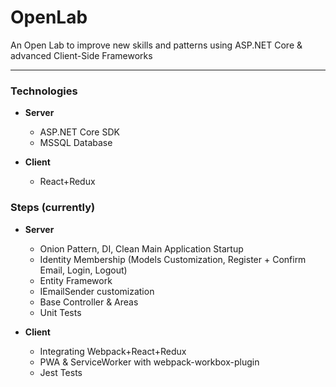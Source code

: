 # OpenLab
An Open Lab to improve new skills and patterns using ASP.NET Core &amp; advanced Client-Side Frameworks

---

### Technologies

- **Server**
	- ASP.NET Core SDK
	- MSSQL Database
	
- **Client**
	- React+Redux

### Steps (currently)

- **Server**
	- Onion Pattern, DI, Clean Main Application Startup
	- Identity Membership (Models Customization, Register + Confirm Email, Login, Logout)
	- Entity Framework
	- IEmailSender customization
	- Base Controller & Areas
	- Unit Tests
	
- **Client**
	- Integrating Webpack+React+Redux
	- PWA & ServiceWorker with webpack-workbox-plugin
	- Jest Tests
